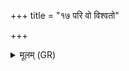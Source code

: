 +++
title = "१७ परि वो विश्वतो"

+++
<details><summary>मूलम् (GR)</summary>

परि वो विश्वतो दध  
ऊर्जा घृतेन पयसा ।  
ये देवाः के च यज्ञियास्  
ते रय्या सं सृजन्तु मा ॥
</details>